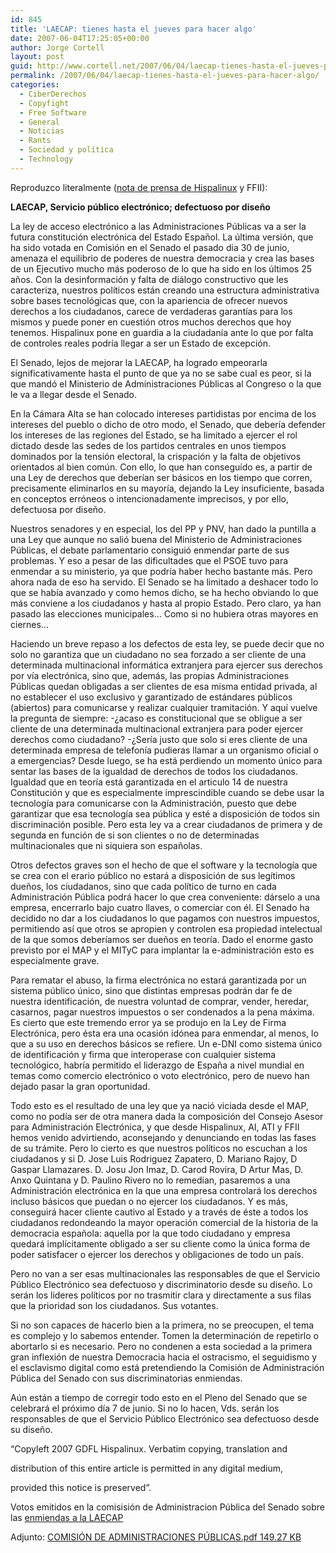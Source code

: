 ```yaml
---
id: 845
title: 'LAECAP: tienes hasta el jueves para hacer algo'
date: 2007-06-04T17:25:05+00:00
author: Jorge Cortell
layout: post
guid: http://www.cortell.net/2007/06/04/laecap-tienes-hasta-el-jueves-para-hacer-algo/
permalink: /2007/06/04/laecap-tienes-hasta-el-jueves-para-hacer-algo/
categories:
  - CiberDerechos
  - Copyfight
  - Free Software
  - General
  - Noticias
  - Rants
  - Sociedad y polí­tica
  - Technology
---
```

Reproduzco literalmente (<a target="_blank" title="Hispalinux" href="http://www.hispalinux.es/node/635">nota de prensa de Hispalinux</a> y FFII):

**LAECAP, Servicio público electrónico; defectuoso por diseño**

La ley de acceso electrónico a las Administraciones Públicas va a ser la futura constitución electrónica del Estado Español. La última versión, que ha sido votada en Comisión en el Senado el pasado dia 30 de junio, amenaza el equilibrio de poderes de nuestra democracia y crea las bases de un Ejecutivo mucho más poderoso de lo que ha sido en los últimos 25 años. Con la desinformación y falta de diálogo constructivo que les caracteriza, nuestros polí­ticos están creando una estructura administrativa sobre bases tecnológicas que, con la apariencia de ofrecer nuevos derechos a los ciudadanos, carece de verdaderas garantí­as para los mismos y puede poner en cuestión otros muchos derechos que hoy tenemos. Hispalinux pone en guardia a la ciudadaní­a ante lo que por falta de controles reales podrí­a llegar a ser un Estado de excepción.
  
El Senado, lejos de mejorar la LAECAP, ha logrado empeorarla significativamente hasta el punto de que ya no se sabe cual es peor, si la que mandó el Ministerio de Administraciones Públicas al Congreso o la que le va a llegar desde el Senado.

En la Cámara Alta se han colocado intereses partidistas por encima de los intereses del pueblo o dicho de otro modo, el Senado, que deberí­a defender los intereses de las regiones del Estado, se ha limitado a ejercer el rol dictado desde las sedes de los partidos centrales en unos tiempos dominados por la tensión electoral, la crispación y la falta de objetivos orientados al bien común. Con ello, lo que han conseguido es, a partir de una Ley de derechos que deberí­an ser básicos en los tiempo que corren, precisamente eliminarlos en su mayorí­a, dejando la Ley insuficiente, basada en conceptos erróneos o intencionadamente imprecisos, y por ello, defectuosa por diseño.
  
Nuestros senadores y en especial, los del PP y PNV, han dado la puntilla a una Ley que aunque no salió buena del Ministerio de Administraciones Públicas, el debate parlamentario consiguió enmendar parte de sus problemas. Y eso a pesar de las dificultades que el PSOE tuvo para enmendar a su ministerio, ya que podrí­a haber hecho bastante más. Pero ahora nada de eso ha servido. El Senado se ha limitado a deshacer todo lo que se habí­a avanzado y como hemos dicho, se ha hecho obviando lo que más conviene a los ciudadanos y hasta al propio Estado. Pero claro, ya han pasado las elecciones municipales&#8230; Como si no hubiera otras mayores en ciernes&#8230;
  
Haciendo un breve repaso a los defectos de esta ley, se puede decir que no solo no garantiza que un ciudadano no sea forzado a ser cliente de una determinada multinacional informática extranjera para ejercer sus derechos por ví­a electrónica, sino que, además, las propias Administraciones Públicas quedan obligadas a ser clientes de esa misma entidad privada, al no establecer el uso exclusivo y garantizado de estándares públicos (abiertos) para comunicarse y realizar cualquier tramitación. Y aquí­ vuelve la pregunta de siempre: -¿acaso es constitucional que se obligue a ser cliente de una determinada multinacional extranjera para poder ejercer derechos como ciudadano? -¿Serí­a justo que solo si eres cliente de una determinada empresa de telefoní­a pudieras llamar a un organismo oficial o a emergencias? Desde luego, se ha está perdiendo un momento único para sentar las bases de la igualdad de derechos de todos los ciudadanos. Igualdad que en teorí­a está garantizada en el articulo 14 de nuestra Constitución y que es especialmente imprescindible cuando se debe usar la tecnologí­a para comunicarse con la Administración, puesto que debe garantizar que esa tecnologí­a sea pública y esté a disposición de todos sin discriminación posible. Pero esta ley va a crear ciudadanos de primera y de segunda en función de si son clientes o no de determinadas multinacionales que ni siquiera son españolas.
  
Otros defectos graves son el hecho de que el software y la tecnologí­a que se crea con el erario público no estará a disposición de sus legí­timos dueños, los ciudadanos, sino que cada polí­tico de turno en cada Administración Pública podrá hacer lo que crea conveniente: dárselo a una empresa, encerrarlo bajo cuatro llaves, o comerciar con él. El Senado ha decidido no dar a los ciudadanos lo que pagamos con nuestros impuestos, permitiendo así­ que otros se apropien y controlen esa propiedad intelectual de la que somos deberí­amos ser dueños en teorí­a. Dado el enorme gasto previsto por el MAP y el MITyC para implantar la e-administración esto es especialmente grave.

Para rematar el abuso, la firma electrónica no estará garantizada por un sistema público único, sino que distintas empresas podrán dar fe de nuestra identificación, de nuestra voluntad de comprar, vender, heredar, casarnos, pagar nuestros impuestos o ser condenados a la pena máxima. Es cierto que este tremendo error ya se produjo en la Ley de Firma Electrónica, pero ésta era una ocasión idónea para enmendar, al menos, lo que a su uso en derechos básicos se refiere. Un e-DNI como sistema único de identificación y firma que interoperase con cualquier sistema tecnológico, habrí­a permitido el liderazgo de España a nivel mundial en temas como comercio electrónico o voto electrónico, pero de nuevo han dejado pasar la gran oportunidad.
  
Todo esto es el resultado de una ley que ya nació viciada desde el MAP, como no podí­a ser de otra manera dada la composición del Consejo Asesor para Administración Electrónica, y que desde Hispalinux, AI, ATI y FFII hemos venido advirtiendo, aconsejando y denunciando en todas las fases de su trámite. Pero lo cierto es que nuestros polí­ticos no escuchan a los ciudadanos y si D. Jose Luis Rodriguez Zapatero, D. Mariano Rajoy, D Gaspar Llamazares. D. Josu Jon Imaz, D. Carod Rovira, D Artur Mas, D. Anxo Quintana y D. Paulino Rivero no lo remedian, pasaremos a una Administración electrónica en la que una empresa controlará los derechos incluso básicos que puedan o no ejercer los ciudadanos. Y es más, conseguirá hacer cliente cautivo al Estado y a través de éste a todos los ciudadanos redondeando la mayor operación comercial de la historia de la democracia española: aquella por la que todo ciudadano y empresa quedará implí­citamente obligado a ser su cliente como la única forma de poder satisfacer o ejercer los derechos y obligaciones de todo un paí­s.

Pero no van a ser esas multinacionales las responsables de que el Servicio Público Electrónico sea defectuoso y discriminatorio desde su diseño. Lo serán los lideres polí­ticos por no trasmitir clara y directamente a sus filas que la prioridad son los ciudadanos. Sus votantes.

Si no son capaces de hacerlo bien a la primera, no se preocupen, el tema es complejo y lo sabemos entender. Tomen la determinación de repetirlo o abortarlo si es necesario. Pero no condenen a esta sociedad a la primera gran inflexión de nuestra Democracia hacia el ostracismo, el seguidismo y el esclavismo digital como está pretendiendo la Comisión de Administración Pública del Senado con sus discriminatorias enmiendas.

Aún están a tiempo de corregir todo esto en el Pleno del Senado que se celebrará el próximo dí­a 7 de junio. Si no lo hacen, Vds. serán los responsables de que el Servicio Público Electrónico sea defectuoso desde su diseño.

&#8220;Copyleft 2007 GDFL Hispalinux. Verbatim copying, translation and
  
distribution of this entire article is permitted in any digital medium,
  
provided this notice is preserved&#8221;.

Votos emitidos en la comisisión de Administracion Pública del Senado sobre las <a title="Enmiendas" target="_blank" href="http://www.hispalinux.es/files/enmiendas-LAECAP-SenadoII0097C.pdf">enmiendas a la LAECAP</a>
  
Adjunto: <a title="comisión" target="_blank" href="http://www.hispalinux.es/files/COMISIÓN%20DE%20ADMINISTRACIONES%20PÚBLICAS.pdf">COMISIÓN DE ADMINISTRACIONES PÚBLICAS.pdf 149.27 KB</a>